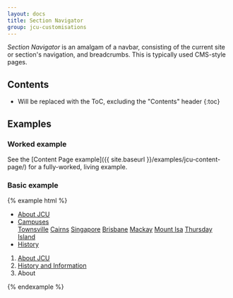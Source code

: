 ```yaml
---
layout: docs
title: Section Navigator
group: jcu-customisations
---
```


*Section Navigator* is an amalgam of a navbar, consisting of the current
site or section's navigation, and breadcrumbs.  This is typically used
CMS-style pages.

## Contents

* Will be replaced with the ToC, excluding the "Contents" header
{:toc}

## Examples

### Worked example

See the [Content Page example]({{ site.baseurl }}/examples/jcu-content-page/)
for a fully-worked, living example.

### Basic example

<style type="text/css">
.jcu-section-navigator {
  margin-top: 0;
}
</style>

{% example html %}
<div class="jcu-section-navigator hidden-sm-down">
  <div class="container-fluid container-fluid--max-width hidden-print">
    <nav class="navbar navbar-dark bg-inverse">
      <ul class="nav navbar-nav">
        <li class="nav-item active">
          <a class="nav-link" href="#">About JCU</a>
        </li>
        <li class="nav-item dropdown dropdown--open-on-hover">
          <a class="nav-link dropdown-toggle" href="#">Campuses</a>
          <div class="dropdown-menu">
            <a class="dropdown-item" href="#">Townsville</a>
            <a class="dropdown-item" href="#">Cairns</a>
            <a class="dropdown-item" href="#">Singapore</a>
            <a class="dropdown-item" href="#">Brisbane</a>
            <a class="dropdown-item" href="#">Mackay</a>
            <a class="dropdown-item" href="#">Mount Isa</a>
            <a class="dropdown-item" href="#">Thursday Island</a>
          </div>
        </li>
        <li class="nav-item">
          <a class="nav-link" href="#">History</a>
        </li>
      </ul>
    </nav>
  </div>
  <nav class="container-fluid jcu-section-navigator__breadcrumb">
    <ol class="breadcrumb">
      <li><a href="#">About JCU</a></li>
      <li><a href="#">History and Information</a></li>
      <li class="active">About</li>
    </ol>
  </nav>
</div>
{% endexample %}
